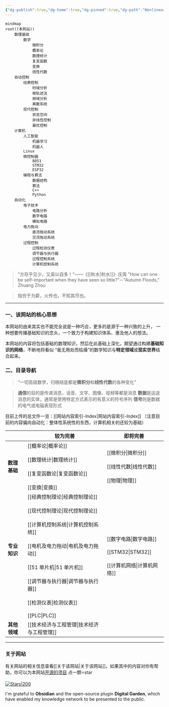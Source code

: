 ```yaml
---
{"dg-publish":true,"dg-home":true,"dg-pinned":true,"dg-path":"Nonlinear.md","permalink":"/Nonlinear/","pinned":true,"tags":["gardenEntry"],"dgPassFrontmatter":true,"noteIcon":"","created":"2024-05-21T15:20:27.000+08:00","updated":"2025-04-24T19:28:32.592+08:00"}
---
```



```mermaid
mindmap
root((本网站))
	数理基础
		数学
			微积分
			概率论
			数理统计
			复变函数
			变换
			线性代数
	自动控制
		经典控制
			时域分析
			根轨迹法
			频域分析
			离散系统
		现代控制
			状态空间
			非线性控制
			最优控制
	计算机
		人工智能
			机器学习
			机器人
		Linux
		微控制器
		    8051
		    STM32
		    ESP32
		编程与算法
			数据结构
			算法
			C++
			Python
	自动化
		电子技术
			电路分析
			数字电路
			模拟电路
		电力拖动
			直流拖动系统
			交流拖动系统
		过程控制
			过程检测仪表
			调节器与执行器
			过程控制系统
			计算机控制系统
```

>“方存乎见少，又奚以自多！”——《[[秋水\|秋水]]》· 庄周
>"How can one be self-important when they have seen so little?"--"Autumn Floods," Zhuang Zhou

> 指穷于为薪，火传也，不知其尽也。

***
### 一、该网站的核心思想 
本网站的由来其实也不能完全说是一种巧合，更多的是源于一种兴致的上升，
一种想要传播基础知识的念头，一个致力于构建知识体系、惠及他人的想法。

本网站的内容将包括基础的数理知识，然后在此基础上深化，期望通过构建**基础知识的网络**，不断地将看似 “毫无用处而枯燥”的数学知识与**特定领域**或**现实世界**结合起来。

### 二、目录导航
>“一切高级数学，归根结底都是**微积分**和**线性代数**的各种变化” 

>**通信**的目的是传递消息，话音、文字、图像、视频等都是消息
>**数据**是运送消息的实体，通常是使用特定方式表示的有意义的符号序列
> **信号**则是数据的电气或电磁表现形式


目前上传的总文件一览：[[网站内容索引-Index\|网站内容索引-Index]] （注意目前的内容偏向自动化：整体性系统性的东西，计算机相关的还较为基础）


|                      | **较为完善**                                                                                                                               | **即将完善**                                       |
| :------------------- | -------------------------------------------------------------------------------------------------------------------------------------- | ---------------------------------------------- |
| **数理基础**             | [[概率论\|概率论]]<br><br>[[数理统计\|数理统计]]<br><br>[[复变函数论\|复变函数论]]<br><br>[[变换\|变换]]                                                                                 | [[微积分\|微积分]]<br><br>[[线性代数\|线性代数]]<br><br>[[物理\|物理]]          |
| **专业知识**<br><br><br> | [[经典控制理论\|经典控制理论]]<br><br>[[现代控制理论\|现代控制理论]]<br><br>[[计算机控制系统\|计算机控制系统]]<br><br>[[电机及电力拖动\|电机及电力拖动]]<br><br>[[51 单片机\|51 单片机]]<br><br>[[调节器与执行器\|调节器与执行器]]<br><br>[[检测仪表\|检测仪表]]<br><br>[[PLC\|PLC]] | [[数字电路\|数字电路]]<br><br>[[STM32\|STM32]]<br><br>[[计算机网络\|计算机网络]]<br> |
| **其他领域**             | [[技术经济与工程管理\|技术经济与工程管理]]                                                                                                                          |                                                |



***
### 关于网站
有关网站的相关信息查看[[关于该网站\|关于该网站]]，如果其中的内容对你有帮助，你可以为本网站[开源的项目](https://github.com/UNLINEARITY/Learn-for-Everything) 点一颗⭐star

[![Stars|200](https://img.shields.io/github/stars/UNLINEARITY/Learn-Everything.svg)](https://github.com/UNLINEARITY/Learn-Everything/stargazers)

I'm grateful to **Obsidian** and the open-source plugin **Digital Garden**, which have enabled my knowledge network to be presented to the public.

